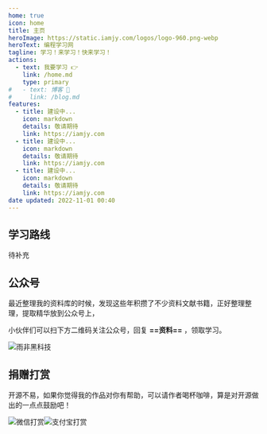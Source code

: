 ```yaml
---
home: true
icon: home
title: 主页
heroImage: https://static.iamjy.com/logos/logo-960.png-webp
heroText: 编程学习网
tagline: 学习！来学习！快来学习！
actions:
  - text: 我要学习 👉
    link: /home.md
    type: primary
#   - text: 博客 🎁
#     link: /blog.md
features:
  - title: 建设中...
    icon: markdown
    details: 敬请期待
    link: https://iamjy.com
  - title: 建设中...
    icon: markdown
    details: 敬请期待
    link: https://iamjy.com
  - title: 建设中...
    icon: markdown
    details: 敬请期待
    link: https://iamjy.com
date updated: 2022-11-01 00:40
---
```


## 学习路线

待补充

## 公众号

最近整理我的资料库的时候，发现这些年积攒了不少资料文献书籍，正好整理整理，提取精华放到公众号上，

小伙伴们可以扫下方二维码关注公众号，回复 **==资料==** ，领取学习。

![雨非黑科技](https://static.iamjy.com/gzh-qr.png-webp?imageMogr2/thumbnail/!50p)

## 捐赠打赏

开源不易，如果你觉得我的作品对你有帮助，可以请作者喝杯咖啡，算是对开源做出的一点点鼓励吧！

![微信打赏](https://static.iamjy.com/wx-pay.jpg?imageMogr2/thumbnail/300x/crop/300x421/gravity/center/format/webp/interlace/0/quality/80)![支付宝打赏](https://static.iamjy.com/alipay.jpg?imageMogr2/thumbnail/300x/crop/300x421/gravity/center/format/webp/interlace/0/quality/80)